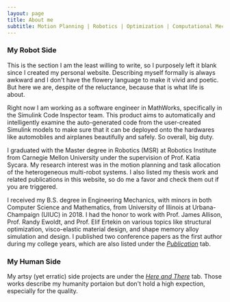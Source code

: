 ```yaml
---
layout: page
title: About me
subtitle: Motion Planning | Robotics | Optimization | Computational Mechanics...... and Art!
---
```

### My Robot Side
This is the section I am the least willing to write, so I purposely left it blank since I created my personal website. Describing myself formally is always awkward and I don't have the flowery language to make it vivid and poetic. But here we are, despite of the reluctance, because that is what life is about.

Right now I am working as a software engineer in MathWorks, specifically in the Simulink Code Inspector team. This product aims to automatically and intelligently examine the auto-generated code from the user-created Simulink models to make sure that it can be deployed onto the hardwares like automobiles and airplanes beautifully and safely. So overall, big duty. 

I graduated with the Master degree in Robotics (MSR) at Robotics Institute from Carnegie Mellon University under the supervision of Prof. Katia Sycara. My research interest was in the motion planning and task allocation of the heterogeneous multi-robot systems. I also listed my thesis work and related publications in this website, so do me a favor and check them out if you are triggered.

I received my B.S. degree in Engineering Mechanics, with minors in both Computer Science and Mathematics, from University of Illinois at Urbana-Champaign (UIUC) in 2018. I had the honor to work with Prof. James Allison, Prof. Randy Ewoldt, and Prof. Elif Ertekin on various topics like structural optimization, visco-elastic material design, and shape memory alloy simulation and design. I published two conference papers as the first author during my college years, which are also listed under the _<u>Publication</u>_ tab.

### My Human Side
My artsy (yet erratic) side projects are under the _<u>Here and There</u>_ tab. Those works describe my humanity portaion but don't hold a high expection, especially for the quality.